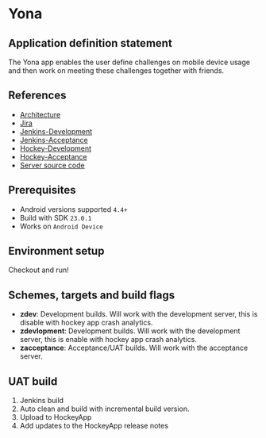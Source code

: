 # Yona

## Application definition statement

The Yona app enables the user define challenges on mobile device usage and then work on meeting these challenges together with friends.

## References

* [Architecture](Architecture.md)
* [Jira](http://jira.yona.nu/secure/RapidBoard.jspa?projectKey=APPDEV&useStoredSettings=true&rapidView=6)
* [Jenkins-Development](https://jenkins-mobile.eu.mobproto.com/job/Yona/)
* [Jenkins-Acceptance](https://jenkins-mobile.eu.mobproto.com/job/Yona-ACC/)
* [Hockey-Development](https://rink.hockeyapp.net/manage/apps/308021)
* [Hockey-Acceptance](https://rink.hockeyapp.net/manage/apps/366916)
* [Server source code](https://github.com/yonadev/yona-server)

## Prerequisites

- Android versions supported `4.4+`
- Build with SDK `23.0.1`
- Works on `Android Device`

## Environment setup

Checkout and run!

## Schemes, targets and build flags

- **zdev**: Development builds. Will work with the development server, this is disable with hockey app crash analytics.
- **zdevlopment**: Development builds. Will work with the development server, this is enable with hockey app crash analytics.
- **zacceptance**: Acceptance/UAT builds. Will work with the acceptance server.

## UAT build

1. Jenkins build
2. Auto clean and build with incremental build version.
3. Upload to HockeyApp
4. Add updates to the HockeyApp release notes
